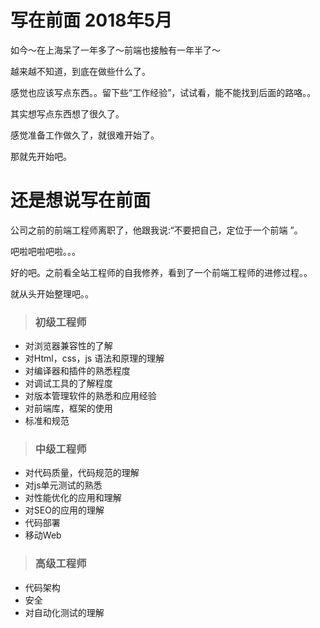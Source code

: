 # 写在前面 2018年5月

如今～在上海呆了一年多了～前端也接触有一年半了～

越来越不知道，到底在做些什么了。

感觉也应该写点东西。。留下些“工作经验”，试试看，能不能找到后面的路咯。。

其实想写点东西想了很久了。

感觉准备工作做久了，就很难开始了。

那就先开始吧。

# 还是想说写在前面
公司之前的前端工程师离职了，他跟我说:“不要把自己，定位于一个前端 ”。

吧啦吧啦吧啦。。。

好的吧。之前看全站工程师的自我修养，看到了一个前端工程师的进修过程。。

就从头开始整理吧。。

> ### 初级工程师
* 对浏览器兼容性的了解
* 对Html，css，js 语法和原理的理解
* 对编译器和插件的熟悉程度
* 对调试工具的了解程度
* 对版本管理软件的熟悉和应用经验
* 对前端库，框架的使用
* 标准和规范

> ### 中级工程师
* 对代码质量，代码规范的理解
* 对js单元测试的熟悉
* 对性能优化的应用和理解
* 对SEO的应用的理解
* 代码部署
* 移动Web

> ### 高级工程师
* 代码架构
* 安全
* 对自动化测试的理解
